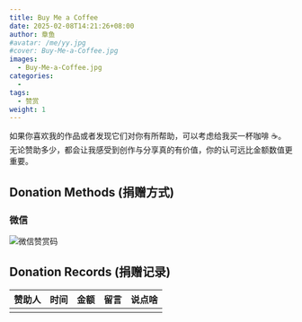 ```yaml
---
title: Buy Me a Coffee
date: 2025-02-08T14:21:26+08:00
author: 章鱼
#avatar: /me/yy.jpg
#cover: Buy-Me-a-Coffee.jpg
images:
  - Buy-Me-a-Coffee.jpg
categories:
  - 
tags:
  - 赞赏
weight: 1
---
```


<!--more-->

如果你喜欢我的作品或者发现它们对你有所帮助，可以考虑给我买一杯咖啡 ☕️。
无论赞助多少，都会让我感受到创作与分享真的有价值，你的认可远比金额数值更重要。

## Donation Methods (捐赠方式)


### 微信

![微信赞赏码](/img/wechat_donate.png)

## Donation Records (捐赠记录)

|   赞助人  | 时间  | 金额  | 留言  | 说点啥  |
| :-------------:		 |:-------------:|:-------------:|:-------------:|:-------------:|
|  |   |   |  |  |


